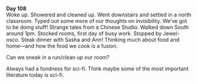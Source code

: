 **Day 108**  
Woke up. Showered and cleaned up. Went downstairs and settled in a north classroom. Typed out some more of our thoughts on invisibility. We’ve got to be doing stuff\! Strange tales from a Chinese Studio. Walked down South around 1pm. Stocked rooms, first day of busy work. Stopped by Jewel-osco. Steak dinner with Sasha and Ann\! Thinking much about food and home—and how the food we cook is a fusion.

Can we sneak in a run/clean up our room?

Always had a fondness for sci-fi. Think maybe some of the most important literature today is sci-fi.

